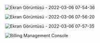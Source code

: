 ![Ekran Görüntüsü - 2022-03-06 07-54-36](https://user-images.githubusercontent.com/68228757/156909902-93292c2c-a548-473c-b134-fe6b691506fa.png)

![Ekran Görüntüsü - 2022-03-06 07-56-20](https://user-images.githubusercontent.com/68228757/156909905-ac910804-9476-48b0-a85d-c0f115e615b6.png)

![Ekran Görüntüsü - 2022-03-06 07-57-35](https://user-images.githubusercontent.com/68228757/156909906-e57dcc23-9da3-4c63-8d52-f969d17ae57c.png)

![Billing Management Console](https://user-images.githubusercontent.com/68228757/156917547-5a8b49c0-4f94-4da2-9add-0f2ecae9a025.png)

